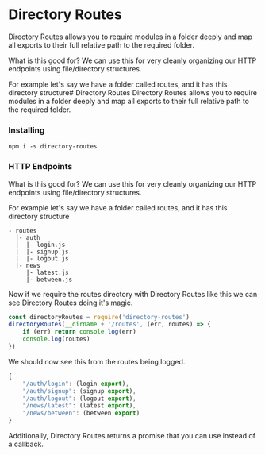 # Directory Routes
Directory Routes allows you to require modules in a folder deeply and map all exports to their full relative path to the required folder.

What is this good for? We can use this for very cleanly organizing our HTTP endpoints using file/directory structures.

For example let's say we have a folder called routes, and it has this directory structure# Directory Routes
Directory Routes allows you to require modules in a folder deeply and map all exports to their full relative path to the required folder.

### Installing
`npm i -s directory-routes`


### HTTP Endpoints
What is this good for? We can use this for very cleanly organizing our HTTP endpoints using file/directory structures.

For example let's say we have a folder called routes, and it has this directory structure

```
- routes
  |- auth
  |  |- login.js
  |  |- signup.js
  |  |- logout.js
  |- news
     |- latest.js
     |- between.js
```
Now if we require the routes directory with Directory Routes like this we can see Directory Routes doing it's magic.
```js
const directoryRoutes = require('directory-routes')
directoryRoutes(__dirname + '/routes', (err, routes) => {
	if (err) return console.log(err)
    console.log(routes)
})
```
We should now see this from the routes being logged.
```js
{
	"/auth/login": (login export),
    "/auth/signup": (signup export),
    "/auth/logout": (logout export),
    "/news/latest": (latest export),
    "/news/between": (between export)
}
```
Additionally, Directory Routes returns a promise that you can use instead of a callback.
